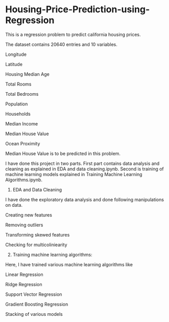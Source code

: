 # Housing-Price-Prediction-using-Regression

This is a regression problem to predict california housing prices.

The dataset contains 20640 entries and 10 variables.

Longitude

Latitude

Housing Median Age

Total Rooms

Total Bedrooms

Population

Households

Median Income

Median House Value

Ocean Proximity

Median House Value is to be predicted in this problem.

I have done this project in two parts. First part contains data analysis and cleaning as explained in EDA and data cleaning.ipynb. Second is training of machine learning models explained in Training Machine Learning Algorithms.ipynb.

1) EDA and Data Cleaning

I have done the exploratory data analysis and done following manipulations on data.

Creating new features

Removing outliers

Transforming skewed features

Checking for multicoliniearity

2) Training machine learning algorithms:

Here, I have trained various machine learning algorithms like

Linear Regression

Ridge Regression

Support Vector Regression

Gradient Boosting Regression

Stacking of various models
